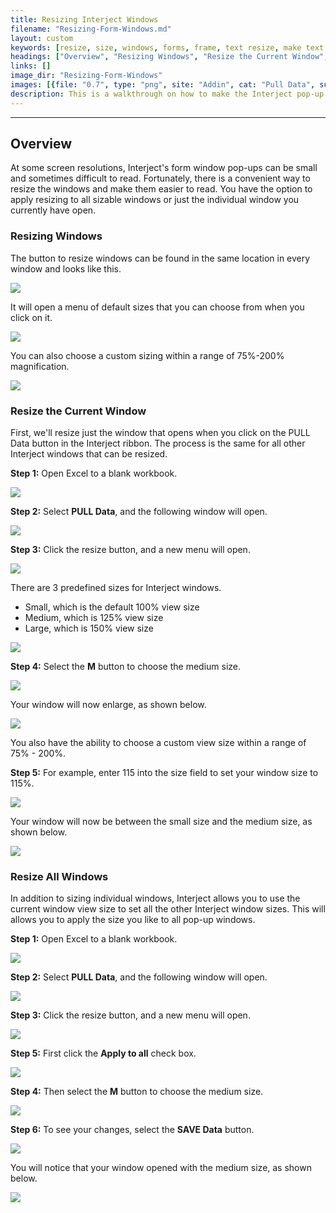 ```yaml
---
title: Resizing Interject Windows
filename: "Resizing-Form-Windows.md"
layout: custom
keywords: [resize, size, windows, forms, frame, text resize, make text bigger]
headings: ["Overview", "Resizing Windows", "Resize the Current Window", "Resize All Windows"]
links: []
image_dir: "Resizing-Form-Windows"
images: [{file: "0.7", type: "png", site: "Addin", cat: "Pull Data", sub: "", report: "", ribbon: "", config: ""},{file: "0.8", type: "png", site: "Addin", cat: "Pull Data", sub: "", report: "", ribbon: "", config: ""},{file: "0.9", type: "png", site: "Addin", cat: "Pull Data", sub: "", report: "", ribbon: "", config: ""},{file: "01", type: "png", site: "Addin", cat: "Report", sub: "", report: "", ribbon: "Simple", config: ""},{file: "02", type: "png", site: "Addin", cat: "Pull Data", sub: "", report: "", ribbon: "Simple", config: ""},{file: "03", type: "png", site: "Addin", cat: "Pull Data", sub: "", report: "", ribbon: "", config: ""},{file: "04", type: "png", site: "Addin", cat: "Pull Data", sub: "", report: "", ribbon: "", config: ""},{file: "05a", type: "png", site: "Addin", cat: "Pull Data", sub: "", report: "", ribbon: "", config: ""},{file: "06a", type: "png", site: "Addin", cat: "Pull Data", sub: "", report: "", ribbon: "", config: ""},{file: "07", type: "png", site: "Addin", cat: "Pull Data", sub: "", report: "", ribbon: "", config: ""},{file: "08", type: "png", site: "Addin", cat: "Pull Data", sub: "", report: "", ribbon: "Simple", config: ""},{file: "01", type: "png", site: "Addin", cat: "Report", sub: "", report: "", ribbon: "Simple", config: ""},{file: "02", type: "png", site: "Addin", cat: "Pull Data", sub: "", report: "", ribbon: "Simple", config: ""},{file: "03", type: "png", site: "Addin", cat: "Pull Data", sub: "", report: "", ribbon: "", config: ""},{file: "05", type: "png", site: "Addin", cat: "Pull Data", sub: "", report: "", ribbon: "", config: ""},{file: "06", type: "png", site: "Addin", cat: "Pull Data", sub: "", report: "", ribbon: "", config: ""},{file: "10", type: "png", site: "Addin", cat: "Save Data", sub: "", report: "", ribbon: "Simple", config: ""},{file: "11", type: "png", site: "Addin", cat: "Save Data", sub: "", report: "", ribbon: "Simple", config: ""}]
description: This is a walkthrough on how to make the Interject pop-up windows larger
---
```

* * *

## Overview

At some screen resolutions, Interject's form window pop-ups can be small and sometimes difficult to read. Fortunately, there is a convenient way to resize the windows and make them easier to read. You have the option to apply resizing to all sizable windows or just the individual window you currently have open.

### Resizing Windows

The button to resize windows can be found in the same location in every window and looks like this.

![](/images/Resizing-Form-Windows/0.7.png)
<br>

It will open a menu of default sizes that you can choose from when you click on it.

![](/images/Resizing-Form-Windows/0.8.png)
<br>

You can also choose a custom sizing within a range of 75%-200% magnification.

![](/images/Resizing-Form-Windows/0.9.png)
<br>

### Resize the Current Window

First, we'll resize just the window that opens when you click on the PULL Data button in the Interject ribbon. The process is the same for all other Interject windows that can be resized.

**Step 1:** Open Excel to a blank workbook.

![](/images/Resizing-Form-Windows/01.png)
<br>

**Step 2:** Select **PULL Data**, and the following window will open.

![](/images/Resizing-Form-Windows/02.png)
<br>

**Step 3:** Click the resize button, and a new menu will open.

![](/images/Resizing-Form-Windows/03.png)
<br>

There are 3 predefined sizes for Interject windows.

* Small, which is the default 100% view size
* Medium, which is 125% view size
* Large, which is 150% view size

![](/images/Resizing-Form-Windows/04.png)
<br>

**Step 4:** Select the **M** button to choose the medium size.

![](/images/Resizing-Form-Windows/05a.png)
<br>

Your window will now enlarge, as shown below.

![](/images/Resizing-Form-Windows/06a.png)
<br>

You also have the ability to choose a custom view size within a range of 75% - 200%.

**Step 5:** For example, enter 115 into the size field to set your window size to 115%.

![](/images/Resizing-Form-Windows/07.png)
<br>

Your window will now be between the small size and the medium size, as shown below.

![](/images/Resizing-Form-Windows/08.png)
<br>

### Resize All Windows

In addition to sizing individual windows, Interject allows you to use the current window view size to set all the other Interject window sizes. This will allows you to apply the size you like to all pop-up windows.

**Step 1:** Open Excel to a blank workbook.

![](/images/Resizing-Form-Windows/01.png)
<br>

**Step 2:** Select **PULL Data**, and the following window will open.

![](/images/Resizing-Form-Windows/02.png)
<br>

**Step 3:** Click the resize button, and a new menu will open.

![](/images/Resizing-Form-Windows/03.png)
<br>

**Step 5:** First click the **Apply to all** check box.

![](/images/Resizing-Form-Windows/05.png)
<br>

**Step 4:** Then select the **M** button to choose the medium size.

![](/images/Resizing-Form-Windows/06.png)
<br>

**Step 6:** To see your changes, select the **SAVE Data** button.

![](/images/Resizing-Form-Windows/10.png)
<br>

You will notice that your window opened with the medium size, as shown below.

![](/images/Resizing-Form-Windows/11.png)
<br>
